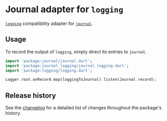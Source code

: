 # Journal adapter for `logging`

[`logging`] compatibility adapter for [`journal`].

[`logging`]: https://pub.dev/packages/logging
[`journal`]: https://pub.dev/packages/journal

## Usage

To record the output of `logging`, simply direct its entries to `journal`.

```dart
import 'package:journal/journal.dart';
import 'package:journal_logging/journal_logging.dart';
import 'package:logging/logging.dart';

Logger.root.onRecord.map(loggingToJournal).listen(Journal.record);
```

## Release history

See the [changelog](CHANGELOG.md) for a detailed list of changes throughout the package's history.
